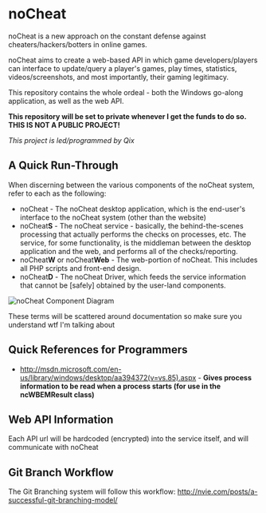 noCheat
=======
noCheat is a new approach on the constant defense against cheaters/hackers/botters in online games.

noCheat aims to create a web-based API in which game developers/players can interface to update/query a player's games, play times, statistics, videos/screenshots, and most importantly, their gaming legitimacy.

This repository contains the whole ordeal - both the Windows go-along application, as well as the web API.

**This repository will be set to private whenever I get the funds to do so. THIS IS NOT A PUBLIC PROJECT!**

*This project is led/programmed by Qix*


A Quick Run-Through
-------------------
When discerning between the various components of the noCheat system, refer to each as the following:
* noCheat - The noCheat desktop application, which is the end-user's interface to the noCheat system (other than the website)
* noCheat**S** - The noCheat service - basically, the behind-the-scenes processing that actually performs the checks on processes, etc. The service, for some functionality, is the middleman between the desktop application and the web, and performs all of the checks/reporting.
* noCheat**W** or noCheat**Web** - The web-portion of noCheat. This includes all PHP scripts and front-end design.
* noCheat**D** - The noCheat Driver, which feeds the service information that cannot be [safely] obtained by the user-land components.

![noCheat Component Diagram](https://github.com/Qix-/noCheat/raw/master/Resources/ComponentDiagram.png)

These terms will be scattered around documentation so make sure you understand wtf I'm talking about

Quick References for Programmers
--------------------------------
* http://msdn.microsoft.com/en-us/library/windows/desktop/aa394372(v=vs.85).aspx - **Gives process information to be read when a process starts (for use in the ncWBEMResult class)**


Web API Information
-------------------
Each API url will be hardcoded (encrypted) into the service itself, and will communicate with noCheat

Git Branch Workflow
-------------------
The Git Branching system will follow this workflow:
http://nvie.com/posts/a-successful-git-branching-model/
